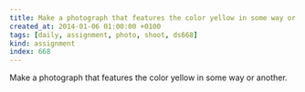 ```yaml
---
title: Make a photograph that features the color yellow in some way or another.
created_at: 2014-01-06 01:00:00 +0100
tags: [daily, assignment, photo, shoot, ds668]
kind: assignment
index: 668
---
```


Make a photograph that features the color yellow in some way or another.
